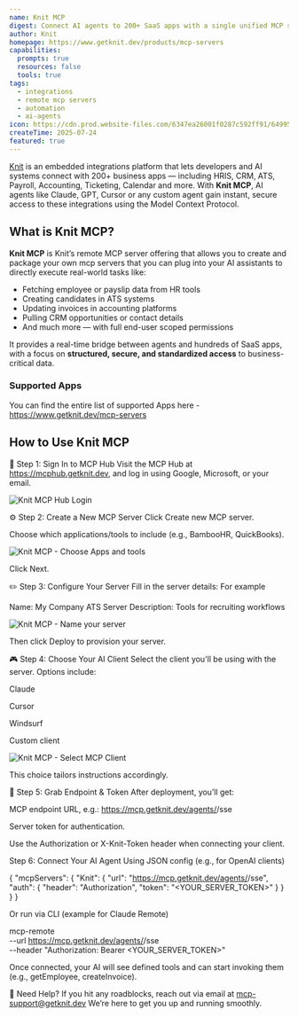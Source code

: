 ```yaml
---
name: Knit MCP
digest: Connect AI agents to 200+ SaaS apps with a single unified MCP server powered by Knit
author: Knit
homepage: https://www.getknit.dev/products/mcp-servers
capabilities:
  prompts: true
  resources: false
  tools: true
tags:
  - integrations
  - remote mcp servers
  - automation
  - ai-agents
icon: https://cdn.prod.website-files.com/6347ea26001f0287c592ff91/649953ef7a9ffe1f3e492b5a_Knit%20Logo.svg
createTime: 2025-07-24
featured: true
---
```


[Knit](https://www.getknit.dev) is an embedded integrations platform that lets developers and AI systems connect with 200+ business apps — including HRIS, CRM, ATS, Payroll, Accounting, Ticketing, Calendar and more. With **Knit MCP**, AI agents like Claude, GPT, Cursor or any custom agent gain instant, secure access to these integrations using the Model Context Protocol.

## What is Knit MCP?

**Knit MCP** is Knit’s remote MCP server offering that allows you to create and package your own mcp servers that you can plug into your AI assistants to directly execute real-world tasks like:

- Fetching employee or payslip data from HR tools
- Creating candidates in ATS systems
- Updating invoices in accounting platforms
- Pulling CRM opportunities or contact details
- And much more — with full end-user scoped permissions

It provides a real-time bridge between agents and hundreds of SaaS apps, with a focus on **structured, secure, and standardized access** to business-critical data.

### Supported Apps

You can find the entire list of supported Apps here - https://www.getknit.dev/mcp-servers

## How to Use Knit MCP

🔐 Step 1: Sign In to MCP Hub
Visit the MCP Hub at https://mcphub.getknit.dev, and log in using Google, Microsoft, or your email.

![Knit MCP Hub Login](https://cdn.prod.website-files.com/6347ea26001f0287c592ff91/6881fc4463f5b5ec9e9e69b1_knit%20mcp%20login.png)

⚙️ Step 2: Create a New MCP Server
Click Create new MCP server.

Choose which applications/tools to include (e.g., BambooHR, QuickBooks).

![Knit MCP - Choose Apps and tools](https://cdn.prod.website-files.com/6347ea26001f0287c592ff91/6881fc45ec18392a6ffb2c6b_Knit%20MCP%20Create%20your%20server.png)

Click Next.

✏️ Step 3: Configure Your Server
Fill in the server details:
For example

Name: My Company ATS Server
Description: Tools for recruiting workflows

![Knit MCP - Name your server](https://cdn.prod.website-files.com/6347ea26001f0287c592ff91/6881fd31dfcadbce9c68bd17_Screenshot%202025-07-24%20145945.png)

Then click Deploy to provision your server.

🎮 Step 4: Choose Your AI Client
Select the client you'll be using with the server. Options include:

Claude

Cursor

Windsurf

Custom client

![Knit MCP - Select MCP Client](https://cdn.prod.website-files.com/6347ea26001f0287c592ff91/6881fc45069fcde1129605c2_Knit%20mcp%20choose%20your%20client.png)

This choice tailors instructions accordingly.

🚀 Step 5: Grab Endpoint & Token
After deployment, you’ll get:

MCP endpoint URL, e.g.:
https://mcp.getknit.dev/agents/<your-server-id>/sse

Server token for authentication.

Use the Authorization or X-Knit-Token header when connecting your client.

Step 6: Connect Your AI Agent
Using JSON config (e.g., for OpenAI clients)

{
"mcpServers": {
"Knit": {
"url": "https://mcp.getknit.dev/agents/<your-server-id>/sse",
"auth": {
"header": "Authorization",
"token": "<YOUR_SERVER_TOKEN>"
}
}
}
}

Or run via CLI (example for Claude Remote)

mcp-remote \
 --url https://mcp.getknit.dev/agents/<your-server-id>/sse \
 --header "Authorization: Bearer <YOUR_SERVER_TOKEN>"

Once connected, your AI will see defined tools and can start invoking them (e.g., getEmployee, createInvoice).

🤝 Need Help?
If you hit any roadblocks, reach out via email at mcp-support@getknit.dev We’re here to get you up and running smoothly.
